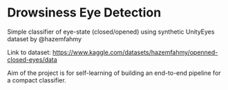 # Drowsiness Eye Detection

Simple classifier of eye-state (closed/opened) using synthetic UnityEyes dataset by @hazemfahmy

Link to dataset: https://www.kaggle.com/datasets/hazemfahmy/openned-closed-eyes/data

Aim of the project is for self-learning of building an end-to-end pipeline for a compact classifier.

